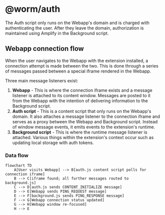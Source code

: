 # @worm/auth

The Auth script only runs on the Webapp's domain and is charged with
authenticating the user. After they leave the domain, authorization is
maintained using Amplify in the Background script.

## Webapp connection flow

When the user navigates to the Webapp with the extension installed, a connection
attempt is made between the two. This is done through a series of messages
passed between a special iframe rendered in the Webapp.

Three main message listeners exist:

1. **Webapp** - This is where the connection iframe exists and a message
   listener is attached to its content window. Messages are posted to it from
   the Webapp with the intention of delivering information to the Background
   script.
1. **Auth script** - This is a content script that only runs on the Webapp's
   domain. It also attaches a message listener to the connection iframe and
   serves as a proxy between the Webapp and Background script. Instead of window
   message events, it emits events to the extension's runtime.
1. **Background script** - This is where the runtime message listener is
   attached. Various things within the extension's context occur such as
   updating local storage with auth tokens.

### Data flow

```mermaid
flowchart TD
    A[User visits Webapp] --> B[auth.js content script polls for connection iframe]
    B --> C[iframe found; all further messages routed to background.js]
    C --> D[auth.js sends CONTENT_INITIALIZE message]
    D --> E[Webapp sends PING_REQUEST message]
    E --> F[background.js sends PING_RESPONSE message]
    F --> G[Webapp connection status updated]
    G --> H[Webapp window re-focused]
    H --> E
```
